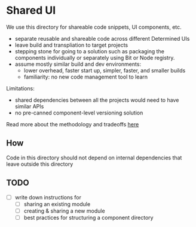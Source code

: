 # Shared UI

We use this directory for shareable code snippets, UI components, etc.

- separate reusable and shareable code across different Determined UIs
- leave build and transpliation to target projects
- stepping stone for going to a solution such as packaging the components
  individually or separately using Bit or Node registry.
- assume mostly similar build and dev environments:
  - lower overhead, faster start up, simpler, faster, and smaller builds
  - familiarity: no new code management tool to learn

Limitations:

- shared dependencies between all the projects would need to have similar APIs
- no pre-canned component-level versioning solution

Read more about the methodology and tradeoffs [here](https://hpe-my.sharepoint.com/:w:/p/hamid_zare/EZh809x5395CrmypPcu8yiUBO4_Pk1cK_MdRnP3bywOLrQ?e=VdccG4)

## How

Code in this directory should not depend on internal dependencies that leave
outside this directory

## TODO

- [ ] write down instructions for
  - [ ] sharing an existing module
  - [ ] creating & sharing a new module
  - [ ] best practices for structuring a component directory

